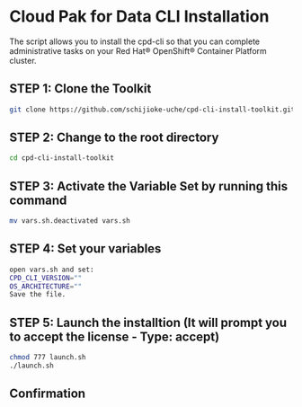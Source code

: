 # Cloud Pak for Data CLI Installation 

The script allows you to install the cpd-cli so that you can complete administrative tasks on your Red Hat® OpenShift® Container Platform cluster.

## STEP 1: Clone the Toolkit
```sh
git clone https://github.com/schijioke-uche/cpd-cli-install-toolkit.git
```

## STEP 2: Change to the root directory
```sh
cd cpd-cli-install-toolkit
```

## STEP 3: Activate the Variable Set by running this command
```sh
mv vars.sh.deactivated vars.sh
```

## STEP 4: Set your variables 
```sh
open vars.sh and set:
CPD_CLI_VERSION=""
OS_ARCHITECTURE=""
Save the file.
```

## STEP 5: Launch the installtion (It will prompt you to accept the license - Type: accept)
```sh
chmod 777 launch.sh
./launch.sh
```

## Confirmation


